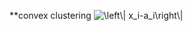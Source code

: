 **convex clustering
<img src="https://latex.codecogs.com/svg.image?\left\|&space;x_i-a_i\right\|" title="\left\| x_i-a_i\right\|" />

